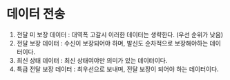 # 데이터 전송

1. 전달 미 보장 데이터 : 대역폭 고갈시 이러한 데이터는 생략한다. (우선 순위가 낮음)
2. 전달 보장 데이터 : 수신이 보장되어야 하며, 발신도 순차적으로 보장해야하는 데이터이다.
3. 최신 상태 데이터 : 최신 상태여야만 의미가 있는 데이터이다.
4. 특급 전달 보장 데이터 : 최우선으로 보내며, 전달 보장이 되어야 하는 데이터이다.





